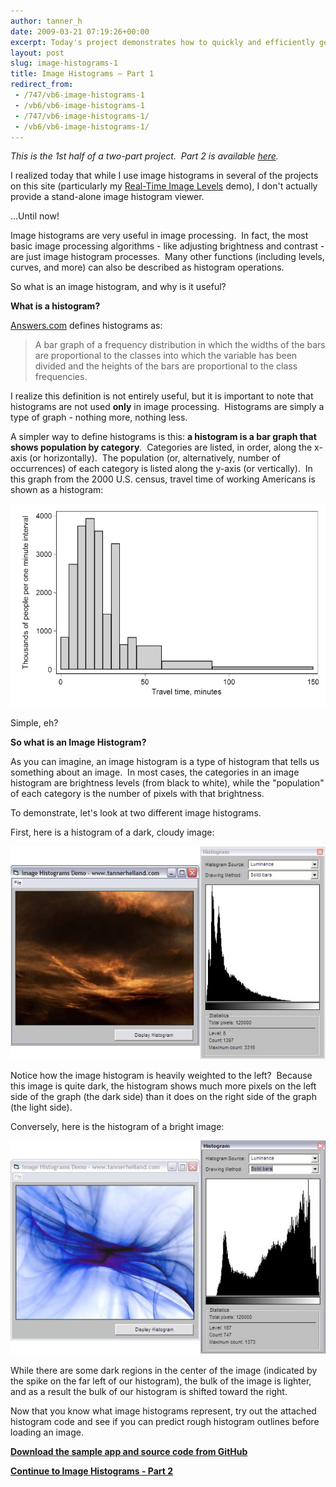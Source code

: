 ```yaml
---
author: tanner_h
date: 2009-03-21 07:19:26+00:00
excerpt: Today's project demonstrates how to quickly and efficiently generate an image histogram.  Histograms are invaluable for understanding and implementing a multitude of image processing techniques - including brightness, contrast, levels, curves, equalizing, and more - so it's worth taking some time to experiment with them.  
layout: post
slug: image-histograms-1
title: Image Histograms – Part 1
redirect_from:
 - /747/vb6-image-histograms-1
 - /vb6/vb6-image-histograms-1
 - /747/vb6-image-histograms-1/
 - /vb6/vb6-image-histograms-1/
---
```


_This is the 1st half of a two-part project.  Part 2 is available [here](2009/03/25/image-histograms-2)._

I realized today that while I use image histograms in several of the projects on this site (particularly my [Real-Time Image Levels](341/image-levels-vb6) demo), I don't actually provide a stand-alone image histogram viewer.

...Until now!

Image histograms are very useful in image processing.  In fact, the most basic image processing algorithms - like adjusting brightness and contrast - are just image histogram processes.  Many other functions (including levels, curves, and more) can also be described as histogram operations.

So what is an image histogram, and why is it useful?

**What is a histogram?**

[Answers.com](http://www.answers.com) defines histograms as:

> A bar graph of a frequency distribution in which the widths of the bars are proportional to the classes into which the variable has been divided and the heights of the bars are proportional to the class frequencies.

I realize this definition is not entirely useful, but it is important to note that histograms are not used **only** in image processing.  Histograms are simply a type of graph - nothing more, nothing less.

A simpler way to define histograms is this: **a histogram is a bar graph that shows population by category**.  Categories are listed, in order, along the x-axis (or horizontally).  The population (or, alternatively, number of occurrences) of each category is listed along the y-axis (or vertically).  In this graph from the 2000 U.S. census, travel time of working Americans is shown as a histogram:

![histogram_demo](images/histogram_demo.png)

Simple, eh?

**So what is an Image Histogram?**

As you can imagine, an image histogram is a type of histogram that tells us something about an image.  In most cases, the categories in an image histogram are brightness levels (from black to white), while the "population" of each category is the number of pixels with that brightness.

To demonstrate, let's look at two different image histograms.

First, here is a histogram of a dark, cloudy image:

![dark_histogram](images/dark_histogram.jpg)

Notice how the image histogram is heavily weighted to the left?  Because this image is quite dark, the histogram shows much more pixels on the left side of the graph (the dark side) than it does on the right side of the graph (the light side).

Conversely, here is the histogram of a bright image:

![light_histogram](images/light_histogram.jpg)

While there are some dark regions in the center of the image (indicated by the spike on the far left of our histogram), the bulk of the image is lighter, and as a result the bulk of our histogram is shifted toward the right.

Now that you know what image histograms represent, try out the attached histogram code and see if you can predict rough histogram outlines before loading an image.  

**[Download the sample app and source code from GitHub](https://github.com/tannerhelland/vb6-code/tree/master/Histograms-basic)**

**[Continue to Image Histograms - Part 2](2009/03/25/image-histograms-2)**
